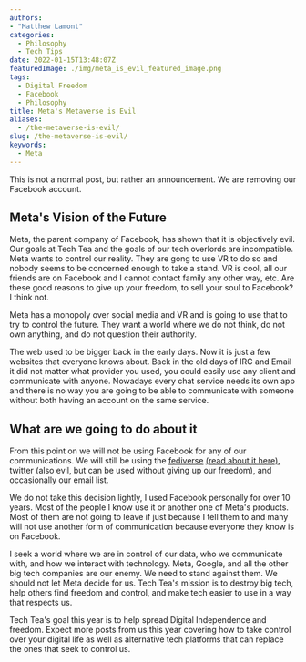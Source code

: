 ```yaml
---
authors: 
- "Matthew Lamont"
categories:
  - Philosophy
  - Tech Tips
date: 2022-01-15T13:48:07Z
featuredImage: ./img/meta_is_evil_featured_image.png
tags:
  - Digital Freedom
  - Facebook
  - Philosophy
title: Meta's Metaverse is Evil
aliases:
  - /the-metaverse-is-evil/
slug: /the-metaverse-is-evil/
keywords: 
  - Meta
---
```


This is not a normal post, but rather an announcement. We are removing our Facebook account.

## Meta's Vision of the Future

Meta, the parent company of Facebook, has shown that it is objectively evil. Our goals at Tech Tea and the goals of our tech overlords are incompatible. Meta wants to control our reality. They are gong to use VR to do so and nobody seems to be concerned enough to take a stand. VR is cool, all our friends are on Facebook and I cannot contact family any other way, etc. Are these good reasons to give up your freedom, to sell your soul to Facebook? I think not.

Meta has a monopoly over social media and VR and is going to use that to try to control the future. They want a world where we do not think, do not own anything, and do not question their authority.

The web used to be bigger back in the early days. Now it is just a few websites that everyone knows about. Back in the old days of IRC and Email it did not matter what provider you used, you could easily use any client and communicate with anyone. Nowadays every chat service needs its own app and there is no way you are going to be able to communicate with someone without both having an account on the same service.

## What are we going to do about it

From this point on we will not be using Facebook for any of our communications. We will still be using the  [fediverse](https://social.techtea.io/@matthew) [(read about it here)](https://www.blog.mattlamont.com/mastodon-gateway-to-the-fediverse/), twitter (also evil, but can be used without giving up our freedom), and occasionally our email list. 

We do not take this decision lightly, I used Facebook personally for over 10 years. Most of the people I know use it or another one of Meta's products. Most of them are not going to leave if just because I tell them to and many will not use another form of communication because everyone they know is on Facebook. 

I seek a world where we are in control of our data, who we communicate with, and how we interact with technology. Meta, Google, and all the other big tech companies are our enemy. We need to stand against them. We should not let Meta decide for us. Tech Tea's mission is to destroy big tech, help others find freedom and control, and make tech easier to use in a way that respects us.

Tech Tea's goal this year is to help spread Digital Independence and freedom. Expect more posts from us this year covering how to take control over your digital life as well as alternative tech platforms that can replace the ones that seek to control us.
